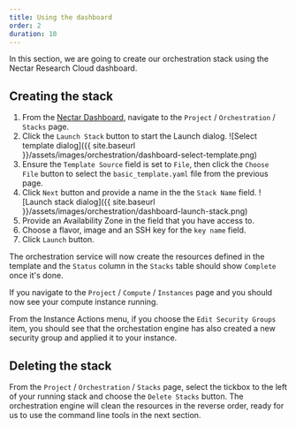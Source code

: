 ```yaml
---
title: Using the dashboard
order: 2
duration: 10
---
```


In this section, we are going to create our orchestration stack using the Nectar Research Cloud dashboard.

## Creating the stack

1. From the [Nectar Dashboard](https://dashboard.rc.nectar.org.au), navigate to the `Project` / `Orchestration` / `Stacks` page.
1. Click the `Launch Stack` button to start the Launch dialog.
![Select template dialog]({{ site.baseurl }}/assets/images/orchestration/dashboard-select-template.png)
1. Ensure the `Template Source` field is set to `File`, then click the `Choose File` button to select the `basic_template.yaml` file from the previous page.
1. Click `Next` button and provide a name in the the `Stack Name` field.
![Launch stack dialog]({{ site.baseurl }}/assets/images/orchestration/dashboard-launch-stack.png)
1. Provide an Availability Zone in the field that you have access to.
1. Choose a flavor, image and an SSH key for the `key name` field.
1. Click `Launch` button.

The orchestration service will now create the resources defined in the template and the `Status` column in the `Stacks` table should show `Complete` once it's done.

If you navigate to the `Project` / `Compute` / `Instances` page and you should now see your compute instance running.

From the Instance Actions menu, if you choose the `Edit Security Groups` item, you should see that the orchestation engine has also created a new security group
and applied it to your instance.

## Deleting the stack

From the `Project` / `Orchestration` / `Stacks` page, select the tickbox to the left of your running stack and choose the `Delete Stacks` button.
The orchestration engine will clean the resources in the reverse order, ready for us to use the command line tools in the next section.

